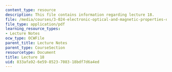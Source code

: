 ```yaml
---
content_type: resource
description: This file contains information regarding lecture 18.
file: /media/courses/3-024-electronic-optical-and-magnetic-properties-of-materials-spring-2013/833afa926e598523708318bdf7d6a4ed_MIT3_024S13_2012lec18.pdf
file_type: application/pdf
learning_resource_types:
- Lecture Notes
ocw_type: OCWFile
parent_title: Lecture Notes
parent_type: CourseSection
resourcetype: Document
title: Lecture 18
uid: 833afa92-6e59-8523-7083-18bdf7d6a4ed
---
```

